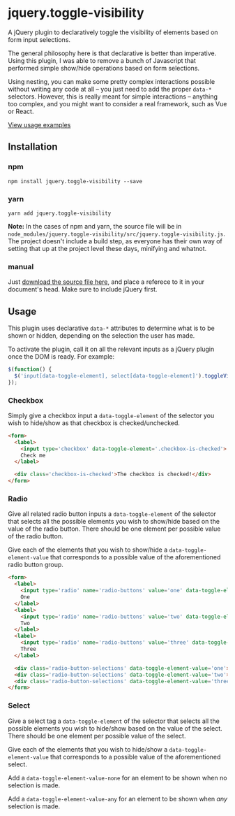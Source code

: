 # jquery.toggle-visibility

A jQuery plugin to declaratively toggle the visibility of elements based on form input selections.

The general philosophy here is that declarative is better than imperative. Using this plugin, I was able to remove a bunch of Javascript that performed simple show/hide operations based on form selections.

Using nesting, you can make some pretty complex interactions possible without writing any code at all – you just need to add the proper `data-*` selectors. However, this is really meant for simple interactions – anything too complex, and you might want to consider a real framework, such as Vue or React.

[View usage examples](http://www.twisted-leaf.com/projects/jquery_toggle_visibility)

## Installation

### npm

`npm install jquery.toggle-visibility --save`

### yarn

`yarn add jquery.toggle-visibility`

**Note:** In the cases of npm and yarn, the source file will be in `node_modules/jquery.toggle-visibility/src/jquery.toggle-visibility.js`. The project doesn't include a build step, as everyone has their own way of setting that up at the project level these days, minifying and whatnot.

### manual

Just [download the source file here](https://raw.github.com/elsurudo/jquery-toggle-visibility/src/jquery.toggle-visibility.js), and place a referece to it in your document's head. Make sure to include jQuery first.

## Usage

This plugin uses declarative `data-*` attributes to determine what is to be shown or hidden, depending on the selection the user has made.

To activate the plugin, call it on all the relevant inputs as a jQuery plugin once the DOM is ready. For example:

```javascript
$(function() {
  $('input[data-toggle-element], select[data-toggle-element]').toggleVisibility();
});
```

### Checkbox

Simply give a checkbox input a `data-toggle-element` of the selector you wish to hide/show as that checkbox is checked/unchecked.

```html
<form>
  <label>
    <input type='checkbox' data-toggle-element='.checkbox-is-checked'>
    Check me
  </label>

  <div class='checkbox-is-checked'>The checkbox is checked!</div>
</form>
```

### Radio

Give all related radio button inputs a `data-toggle-element` of the selector that selects all the possible elements you wish to show/hide based on the value of the radio button. There should be one element per possible value of the radio button.

Give each of the elements that you wish to show/hide a `data-toggle-element-value` that corresponds to a possible value of the aforementioned radio button group.

```html
<form>
  <label>
    <input type='radio' name='radio-buttons' value='one' data-toggle-element='.radio-button-selections'>
    One
  </label>
  <label>
    <input type='radio' name='radio-buttons' value='two' data-toggle-element='.radio-button-selections'>
    Two
  </label>
  <label>
    <input type='radio' name='radio-buttons' value='three' data-toggle-element='.radio-button-selections'>
    Three
  </label>

  <div class='radio-button-selections' data-toggle-element-value='one'>Selection: One</div>
  <div class='radio-button-selections' data-toggle-element-value='two'>Selection: Two</div>
  <div class='radio-button-selections' data-toggle-element-value='three'>Selection: Three</div>
</form>
```

### Select

Give a select tag a `data-toggle-element` of the selector that selects all the possible elements you wish to hide/show based on the value of the select. There should be one element per possible value of the select.

Give each of the elements that you wish to hide/show a `data-toggle-element-value` that corresponds to a possible value of the aforementioned select.

Add a `data-toggle-element-value-none` for an element to be shown when no selection is made.

Add a `data-toggle-element-value-any` for an element to be shown when _any_ selection is made.
